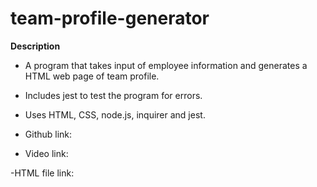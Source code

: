 # team-profile-generator

**Description**

- A program that takes input of employee information and generates a HTML web page of team profile.
- Includes jest to test the program for errors.
- Uses HTML, CSS, node.js, inquirer and jest.

- Github link:

- Video link:

-HTML file link:
